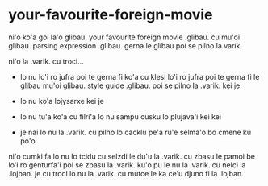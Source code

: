 # your-favourite-foreign-movie
ni'o ko'a goi la'o glibau. your favourite foreign movie .glibau. cu mu'oi glibau. parsing expression .glibau. gerna le glibau poi se pilno la varik.

ni'o la .varik. cu troci...

* lo nu lo'i ro jufra poi te gerna fi ko'a cu klesi lo'i ro jufra poi te gerna fi le glibau mu'oi glibau. style guide .glibau. poi se pilno la .varik. kei je

* lo nu ko'a lojysarxe kei je

* lo nu tu'a ko'a cu filri'a lo nu sampu cusku lo plujava'i kei kei

* je nai lo nu la .varik. cu pilno lo cacklu pe'a ru'e selma'o bo cmene ku po'o

ni'o cumki fa lo nu lo tcidu cu selzdi le du'u la .varik. cu zbasu le pamoi be lo'i ro genturfa'i poi se zbasu la .varik. ku'o pu le nu la .varik. cu nelci la .lojban. je cu troci lo nu la .varik. cu mutce le ka ce'u djuno fi la .lojban.

